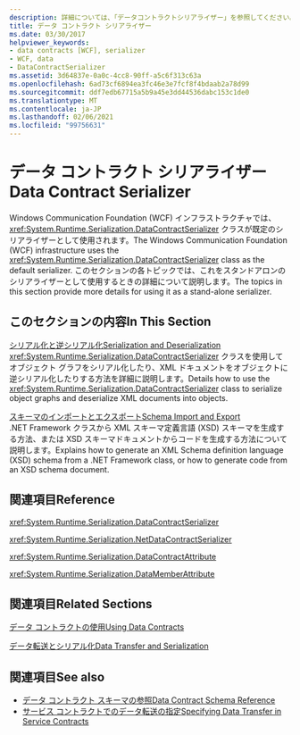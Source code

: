 ```yaml
---
description: 詳細については、「データコントラクトシリアライザー」を参照してください。
title: データ コントラクト シリアライザー
ms.date: 03/30/2017
helpviewer_keywords:
- data contracts [WCF], serializer
- WCF, data
- DataContractSerializer
ms.assetid: 3d64837e-0a0c-4cc8-90ff-a5c6f313c63a
ms.openlocfilehash: 6ad73cf6894ea3fc46e3e7fcf8f4bdaab2a78d99
ms.sourcegitcommit: ddf7edb67715a5b9a45e3dd44536dabc153c1de0
ms.translationtype: MT
ms.contentlocale: ja-JP
ms.lasthandoff: 02/06/2021
ms.locfileid: "99756631"
---
```

# <a name="data-contract-serializer"></a><span data-ttu-id="87e67-103">データ コントラクト シリアライザー</span><span class="sxs-lookup"><span data-stu-id="87e67-103">Data Contract Serializer</span></span>

<span data-ttu-id="87e67-104">Windows Communication Foundation (WCF) インフラストラクチャでは、 <xref:System.Runtime.Serialization.DataContractSerializer> クラスが既定のシリアライザーとして使用されます。</span><span class="sxs-lookup"><span data-stu-id="87e67-104">The Windows Communication Foundation (WCF) infrastructure uses the <xref:System.Runtime.Serialization.DataContractSerializer> class as the default serializer.</span></span> <span data-ttu-id="87e67-105">このセクションの各トピックでは、これをスタンドアロンのシリアライザーとして使用するときの詳細について説明します。</span><span class="sxs-lookup"><span data-stu-id="87e67-105">The topics in this section provide more details for using it as a stand-alone serializer.</span></span>  
  
## <a name="in-this-section"></a><span data-ttu-id="87e67-106">このセクションの内容</span><span class="sxs-lookup"><span data-stu-id="87e67-106">In This Section</span></span>  

 [<span data-ttu-id="87e67-107">シリアル化と逆シリアル化</span><span class="sxs-lookup"><span data-stu-id="87e67-107">Serialization and Deserialization</span></span>](serialization-and-deserialization.md)  
 <span data-ttu-id="87e67-108"><xref:System.Runtime.Serialization.DataContractSerializer> クラスを使用してオブジェクト グラフをシリアル化したり、XML ドキュメントをオブジェクトに逆シリアル化したりする方法を詳細に説明します。</span><span class="sxs-lookup"><span data-stu-id="87e67-108">Details how to use the <xref:System.Runtime.Serialization.DataContractSerializer> class to serialize object graphs and deserialize XML documents into objects.</span></span>  
  
 [<span data-ttu-id="87e67-109">スキーマのインポートとエクスポート</span><span class="sxs-lookup"><span data-stu-id="87e67-109">Schema Import and Export</span></span>](schema-import-and-export.md)  
 <span data-ttu-id="87e67-110">.NET Framework クラスから XML スキーマ定義言語 (XSD) スキーマを生成する方法、または XSD スキーマドキュメントからコードを生成する方法について説明します。</span><span class="sxs-lookup"><span data-stu-id="87e67-110">Explains how to generate an XML Schema definition language (XSD) schema from a .NET Framework class, or how to generate code from an XSD schema document.</span></span>  
  
## <a name="reference"></a><span data-ttu-id="87e67-111">関連項目</span><span class="sxs-lookup"><span data-stu-id="87e67-111">Reference</span></span>  

 <xref:System.Runtime.Serialization.DataContractSerializer>  
  
 <xref:System.Runtime.Serialization.NetDataContractSerializer>  
  
 <xref:System.Runtime.Serialization.DataContractAttribute>  
  
 <xref:System.Runtime.Serialization.DataMemberAttribute>  
  
## <a name="related-sections"></a><span data-ttu-id="87e67-112">関連項目</span><span class="sxs-lookup"><span data-stu-id="87e67-112">Related Sections</span></span>  

 [<span data-ttu-id="87e67-113">データ コントラクトの使用</span><span class="sxs-lookup"><span data-stu-id="87e67-113">Using Data Contracts</span></span>](using-data-contracts.md)  
  
 [<span data-ttu-id="87e67-114">データ転送とシリアル化</span><span class="sxs-lookup"><span data-stu-id="87e67-114">Data Transfer and Serialization</span></span>](data-transfer-and-serialization.md)  
  
## <a name="see-also"></a><span data-ttu-id="87e67-115">関連項目</span><span class="sxs-lookup"><span data-stu-id="87e67-115">See also</span></span>

- [<span data-ttu-id="87e67-116">データ コントラクト スキーマの参照</span><span class="sxs-lookup"><span data-stu-id="87e67-116">Data Contract Schema Reference</span></span>](data-contract-schema-reference.md)
- [<span data-ttu-id="87e67-117">サービス コントラクトでのデータ転送の指定</span><span class="sxs-lookup"><span data-stu-id="87e67-117">Specifying Data Transfer in Service Contracts</span></span>](specifying-data-transfer-in-service-contracts.md)
